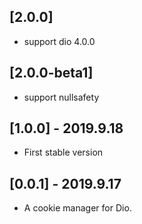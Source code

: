 
## [2.0.0]

* support dio 4.0.0

## [2.0.0-beta1]

* support nullsafety

## [1.0.0] - 2019.9.18

* First stable version

## [0.0.1] - 2019.9.17

* A  cookie manager for Dio.
